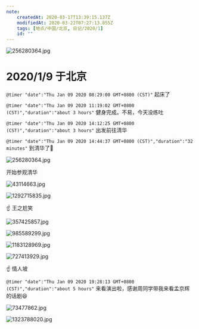```yaml
---
note:
    createdAt: 2020-03-17T13:39:15.137Z
    modifiedAt: 2020-03-22T07:27:13.855Z
    tags: [地点/中国/北京, 日记/2020/1]
    id: ""
---
```

![256280364.jpg](https://i.loli.net/2020/01/14/iUf4sGcZ1wDpuMj.jpg)

# 2020/1/9 于北京

`@timer "date":"Thu Jan 09 2020 08:29:00 GMT+0800 (CST)"`
起床了

`@timer "date":"Thu Jan 09 2020 11:19:02 GMT+0800 (CST)","duration":"about 3 hours"`
健身完成。不易，今天没练吐

`@timer "date":"Thu Jan 09 2020 14:12:25 GMT+0800 (CST)","duration":"about 3 hours"`
出发前往清华

`@timer "date":"Thu Jan 09 2020 14:44:37 GMT+0800 (CST)","duration":"32 minutes"`
到清华了:full_moon_with_face:

![256280364.jpg](https://i.loli.net/2020/01/14/iUf4sGcZ1wDpuMj.jpg)

开始参观清华

![43114663.jpg](https://i.loli.net/2020/01/14/bu4LEZdSea2FIgk.jpg)

![1292715835.jpg](https://i.loli.net/2020/01/14/yJBPF4XUOdYDmp8.jpg)

:point_up: 王之尬笑

![357425857.jpg](https://i.loli.net/2020/01/14/vCs9OKUd6WTRb5n.jpg)

![985589299.jpg](https://i.loli.net/2020/01/14/HZI8oQRM3iOqgCz.jpg)

![1183128969.jpg](https://i.loli.net/2020/01/14/ZQ5os1H73zxt6Ei.jpg)

![727413929.jpg](https://i.loli.net/2020/01/14/4iouF7t35sGrgHK.jpg)

:point_up: 情人坡

`@timer "date":"Thu Jan 09 2020 19:28:13 GMT+0800 (CST)","duration":"about 5 hours"`
来看演出啦，感谢周同学带我来看孟京辉的话剧:laughing:

![73477862.jpg](https://i.loli.net/2020/01/14/ScjwLutGrlhvngA.jpg)

![1323788020.jpg](https://i.loli.net/2020/01/14/XoOIWGeiq5D6gTd.jpg)






